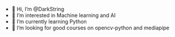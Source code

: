 - 👋 Hi, I’m @DarkString
- 👀 I’m interested in Machine learning and AI
- 🌱 I’m currently learning Python
- 💞️ I’m looking for good courses on opencv-python and mediapipe
<!--- - 📫 How to reach me ... --->

<!---
Harshit-Karna/Harshit-Karna is a ✨ special ✨ repository because its `README.md` (this file) appears on your GitHub profile.
You can click the Preview link to take a look at your changes.
--->
